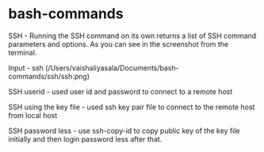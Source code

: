 # bash-commands

SSH - Running the SSH command on its own returns a list of SSH command parameters and options. As you can see in the screenshot from the terminal.

Input - ssh
(/Users/vaishaliyasala/Documents/bash-commands/ssh/ssh.png) 


SSH userid - used user id and password to connect to a remote host

SSH using the key file - used ssh key pair file to connect to the remote host from local host

SSH password less - use ssh-copy-id to copy public key of the key file initially and then login password less after that.